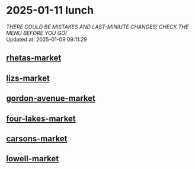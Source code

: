 # 2025-01-11 lunch  
*THERE COULD BE MISTAKES AND LAST-MINIUTE CHANGES! CHECK THE MENU BEFORE YOU GO!*  
Updated at: 2025-01-09 09:11:29  
## [rhetas-market](https://wisc-housingdining.nutrislice.com/menu/rhetas-market/lunch/2025-01-11)  
## [lizs-market](https://wisc-housingdining.nutrislice.com/menu/lizs-market/lunch/2025-01-11)  
## [gordon-avenue-market](https://wisc-housingdining.nutrislice.com/menu/gordon-avenue-market/lunch/2025-01-11)  
## [four-lakes-market](https://wisc-housingdining.nutrislice.com/menu/four-lakes-market/lunch/2025-01-11)  
## [carsons-market](https://wisc-housingdining.nutrislice.com/menu/carsons-market/lunch/2025-01-11)  
## [lowell-market](https://wisc-housingdining.nutrislice.com/menu/lowell-market/lunch/2025-01-11)  
  
